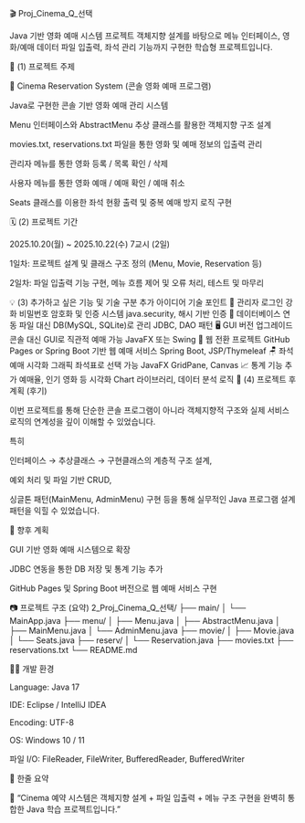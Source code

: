 🎬 Proj_Cinema_Q_선택

Java 기반 영화 예매 시스템 프로젝트
객체지향 설계를 바탕으로 메뉴 인터페이스, 영화/예매 데이터 파일 입출력, 좌석 관리 기능까지 구현한 학습형 프로젝트입니다.

🧩 (1) 프로젝트 주제

🎥 Cinema Reservation System (콘솔 영화 예매 프로그램)

Java로 구현한 콘솔 기반 영화 예매 관리 시스템

Menu 인터페이스와 AbstractMenu 추상 클래스를 활용한 객체지향 구조 설계

movies.txt, reservations.txt 파일을 통한 영화 및 예매 정보의 입출력 관리

관리자 메뉴를 통한 영화 등록 / 목록 확인 / 삭제

사용자 메뉴를 통한 영화 예매 / 예매 확인 / 예매 취소

Seats 클래스를 이용한 좌석 현황 출력 및 중복 예매 방지 로직 구현

🗓️ (2) 프로젝트 기간

2025.10.20(월) ~ 2025.10.22(수) 7교시 (2일)

1일차: 프로젝트 설계 및 클래스 구조 정의 (Menu, Movie, Reservation 등)

2일차: 파일 입출력 기능 구현, 메뉴 흐름 제어 및 오류 처리, 테스트 및 마무리

💡 (3) 추가하고 싶은 기능 및 기술
구분	추가 아이디어	기술 포인트
🔐 관리자 로그인 강화	비밀번호 암호화 및 인증 시스템	java.security, 해시 기반 인증
💾 데이터베이스 연동	파일 대신 DB(MySQL, SQLite)로 관리	JDBC, DAO 패턴
🖥️ GUI 버전 업그레이드	콘솔 대신 GUI로 직관적 예매 가능	JavaFX 또는 Swing
📱 웹 전환 프로젝트	GitHub Pages or Spring Boot 기반 웹 예매 서비스	Spring Boot, JSP/Thymeleaf
🪑 좌석 예매 시각화	그래픽 좌석표로 선택 가능	JavaFX GridPane, Canvas
📈 통계 기능 추가	예매율, 인기 영화 등 시각화	Chart 라이브러리, 데이터 분석 로직
📝 (4) 프로젝트 후 계획 (후기)

이번 프로젝트를 통해 단순한 콘솔 프로그램이 아니라
객체지향적 구조와 실제 서비스 로직의 연계성을 깊이 이해할 수 있었습니다.

특히

인터페이스 → 추상클래스 → 구현클래스의 계층적 구조 설계,

예외 처리 및 파일 기반 CRUD,

싱글톤 패턴(MainMenu, AdminMenu) 구현
등을 통해 실무적인 Java 프로그램 설계 패턴을 익힐 수 있었습니다.

📌 향후 계획

GUI 기반 영화 예매 시스템으로 확장

JDBC 연동을 통한 DB 저장 및 통계 기능 추가

GitHub Pages 및 Spring Boot 버전으로 웹 예매 서비스 구현

📷 프로젝트 구조 (요약)
2_Proj_Cinema_Q_선택/
├── main/
│   └── MainApp.java
├── menu/
│   ├── Menu.java
│   ├── AbstractMenu.java
│   ├── MainMenu.java
│   └── AdminMenu.java
├── movie/
│   ├── Movie.java
│   └── Seats.java
├── reserv/
│   └── Reservation.java
├── movies.txt
├── reservations.txt
└── README.md

👨‍💻 개발 환경

Language: Java 17

IDE: Eclipse / IntelliJ IDEA

Encoding: UTF-8

OS: Windows 10 / 11

파일 I/O: FileReader, FileWriter, BufferedReader, BufferedWriter

💬 한줄 요약

🎯 “Cinema 예약 시스템은 객체지향 설계 + 파일 입출력 + 메뉴 구조 구현을 완벽히 통합한 Java 학습 프로젝트입니다.”
